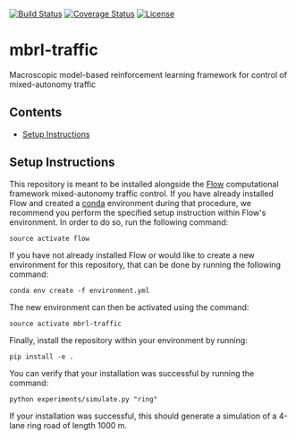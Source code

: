 [![Build Status](https://travis-ci.com/AboudyKreidieh/mbrl-traffic.svg?branch=master)](https://travis-ci.com/AboudyKreidieh/mbrl-traffic)
[![Coverage Status](https://coveralls.io/repos/github/AboudyKreidieh/mbrl-traffic/badge.svg?branch=master)](https://coveralls.io/github/AboudyKreidieh/mbrl-traffic?branch=master)
[![License](https://img.shields.io/badge/license-MIT-blue.svg)](https://github.com/AboudyKreidieh/mbrl-traffic/blob/master/LICENSE)

# mbrl-traffic
Macroscopic model-based reinforcement learning framework for control of mixed-autonomy traffic

## Contents

* [Setup Instructions](#setup-instructions)


## Setup Instructions

This repository is meant to be installed alongside the 
[Flow](https://flow-project.github.io/) computational framework mixed-autonomy 
traffic control. If you have already installed Flow and created a 
[conda](https://www.anaconda.com/distribution/) environment during that 
procedure, we recommend you perform the specified setup instruction within 
Flow's environment. In order to do so, run the following command:

```
source activate flow
```

If you have not already installed Flow or would like to create a new 
environment for this repository, that can be done by running the following 
command:

```
conda env create -f environment.yml
```

The new environment can then be activated using the command:

```
source activate mbrl-traffic
```

Finally, install the repository within your environment by running:

```
pip install -e .
```

You can verify that your installation was successful by running the command:

```
python experiments/simulate.py "ring"
```

If your installation was successful, this should generate a simulation of a 
4-lane ring road of length 1000 m.
